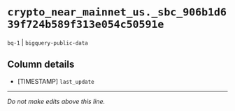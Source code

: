 # `crypto_near_mainnet_us._sbc_906b1d639f724b589f313e054c50591e`
`bq-1` | `bigquery-public-data`

## Column details
* [TIMESTAMP] `last_update`

-------------------------------------------------------------------------------
*Do not make edits above this line.*
